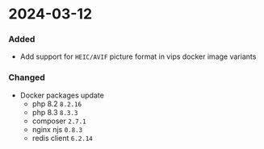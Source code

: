 2024-03-12
===

### Added
- Add support for `HEIC/AVIF` picture format in vips docker image variants

### Changed
- Docker packages update
  - php 8.2 `8.2.16`
  - php 8.3 `8.3.3`
  - composer `2.7.1`
  - nginx njs `0.8.3`
  - redis client `6.2.14`
